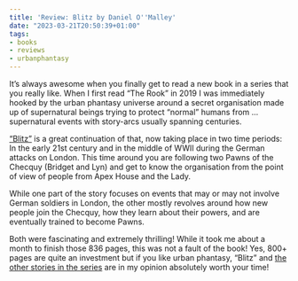```yaml
---
title: 'Review: Blitz by Daniel O''Malley'
date: "2023-03-21T20:50:39+01:00"
tags:
- books
- reviews
- urbanphantasy
---
```


It’s always awesome when you finally get to read a new book in a series that you really like. When I first read “The Rook” in 2019 I was immediately hooked by the urban phantasy universe around a secret organisation made up of supernatural beings trying to protect “normal” humans from ... supernatural events with story-arcs usually spanning centuries.

[“Blitz”](https://www.goodreads.com/book/show/55228104-blitz) is a great continuation of that, now taking place in two time periods: In the early 21st century and in the middle of WWII during the German attacks on London. This time around you are following two Pawns of the Checquy (Bridget and Lyn) and get to know the organisation from the point of view of people from Apex House and the Lady.

While one part of the story focuses on events that may or may not involve German soldiers in London, the other mostly revolves around how new people join the Checquy, how they learn about their powers, and are eventually trained to become Pawns.

Both were fascinating and extremely thrilling! While it took me about a month to finish those 836 pages, this was not a fault of the book! Yes, 800+ pages are quite an investment but if you like urban phantasy, “Blitz” and [the other stories in the series](https://www.goodreads.com/series/89879-the-checquy-files) are in my opinion absolutely worth your time!
